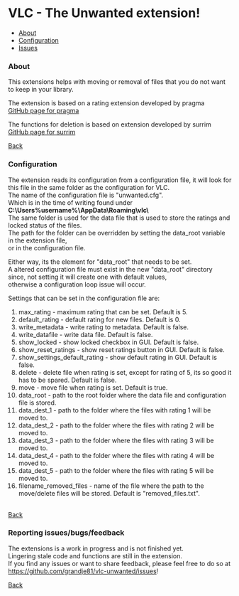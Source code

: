 # <a id="top">VLC - The Unwanted extension!</a>

- [About](#about)
- [Configuration](#configuration) 
- [Issues]("#issues")

### <a id="about">About</a>
This extensions helps with moving or removal of files that you do not want to keep in your library.
<p>
The extension is based on a rating extension developed by pragma <br>
<a href="https://github.com/pragma-/vlc-ratings">GitHub page for pragma</a>
<p>
The functions for deletion is based on extension developed by surrim <br>
<a href="https://github.com/surrim/vlc-delete">GitHub page for surrim</a>

<a href="#top">Back</a>

### <a id="configuration">Configuration</a>
The extension reads its configuration from a configuration file, it will look for this file in the same folder as the configuration for VLC. <br>
The name of the configuration file is "unwanted.cfg". <br>
Which is in the time of writing found under <b>C:\Users\%username%\AppData\Roaming\vlc\ </b> <br>
The same folder is used for the data file that is used to store the ratings and locked status of the files. <br>
The path for the folder can be overridden by setting the data_root variable in the extension file, <br>
or in the configuration file. <br>

<p>
Either way, its the element for "data_root" that needs to be set. <br>
A altered configuration file must exist in the new "data_root" directory since, not setting it will create one with default values, <br>
otherwise a configuration loop issue will occur. <br>

<p>
Settings that can be set in the configuration file are:
<ol>
	<li>max_rating - maximum rating that can be set. Default is 5.
	<li>default_rating - default rating for new files. Default is 0.
	<li>write_metadata - write rating to metadata. Default is false.
	<li>write_datafile - write data file. Default is false.
	<li>show_locked - show locked checkbox in GUI. Default is false.
	<li>show_reset_ratings - show reset ratings button in GUI. Default is false.
	<li>show_settings_default_rating - show default rating in GUI. Default is false.
	<li>delete - delete file when rating is set, except for rating of 5, its so good it has to be spared. Default is false.
	<li>move - move file when rating is set. Default is true.
	<li>data_root - path to the root folder where the data file and configuration file is stored.
	<li>data_dest_1 - path to the folder where the files with rating 1 will be moved to.
	<li>data_dest_2 - path to the folder where the files with rating 2 will be moved to.
	<li>data_dest_3 - path to the folder where the files with rating 3 will be moved to.
	<li>data_dest_4 - path to the folder where the files with rating 4 will be moved to.
	<li>data_dest_5 - path to the folder where the files with rating 5 will be moved to.
	<li>filename_removed_files - name of the file where the path to the move/delete files will be stored. Default is "removed_files.txt".
</ol>
<br>
<a href="#top">Back</a>
<br>

### <a id="issues">Reporting issues/bugs/feedback</a>

The extensions is a work in progress and is not finished yet. <br>
Lingering stale code and functions are still in the extension. <br> 
If you find any issues or want to share feedback, please feel free to do so at
<a href="https://github.com/grandje81/vlc-unwanted/issues">https://github.com/grandje81/vlc-unwanted/issues</a>!
<p>
<a href="#top">Back</a>
